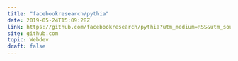 ```yaml
---
title: "facebookresearch/pythia"
date: 2019-05-24T15:09:28Z
link: https://github.com/facebookresearch/pythia?utm_medium=RSS&utm_source=hune
site: github.com
topic: Webdev
draft: false
---
```


